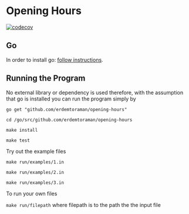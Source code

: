 # Opening Hours

[![codecov](https://codecov.io/gh/erdemtoraman/opening-hours/branch/master/graph/badge.svg?token=OncIXZq5Ku)](https://codecov.io/gh/erdemtoraman/opening-hours)

## Go

In order to install go: [follow instructions](https://golang.org/dl/).


## Running the Program

No external library or dependency is used therefore, 
with the assumption that go is installed you can run the program simply by

`go get "github.com/erdemtoraman/opening-hours"`
 
`cd /go/src/github.com/erdemtoraman/opening-hours`

`make install`

`make test`

Try out the example files 

`make run/examples/1.in`

`make run/examples/2.in`

`make run/examples/3.in`

To run your own files

`make run/filepath` where filepath is to the path the the input file
